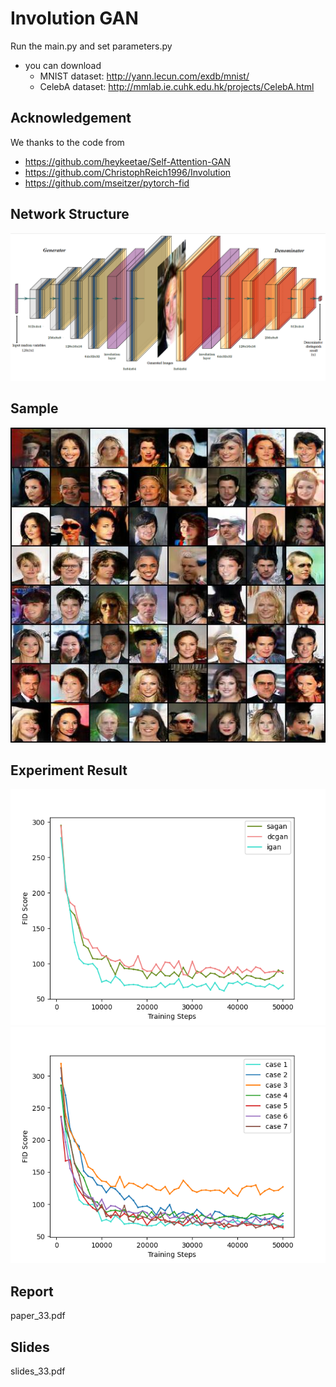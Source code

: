 # Involution GAN

Run the main.py and set parameters.py

* you can download
  - MNIST dataset: http://yann.lecun.com/exdb/mnist/
  - CelebA dataset: http://mmlab.ie.cuhk.edu.hk/projects/CelebA.html

## Acknowledgement
We thanks to the code from 
  - https://github.com/heykeetae/Self-Attention-GAN
  - https://github.com/ChristophReich1996/Involution
  - https://github.com/mseitzer/pytorch-fid

## Network Structure
![Network_Structure](Network_Structure.png)

## Sample
![50000_fake](50000_fake.jpg)

## Experiment Result
![sa_dc_i](sa_dc_i.png)
![igan_curve](igan_curve.png)

## Report 
paper_33.pdf

## Slides
slides_33.pdf


